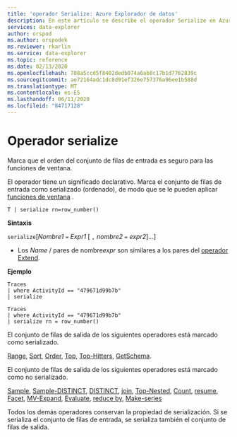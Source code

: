 ```yaml
---
title: 'operador Serialize: Azure Explorador de datos'
description: En este artículo se describe el operador Serialize en Azure Explorador de datos.
services: data-explorer
author: orspod
ms.author: orspodek
ms.reviewer: rkarlin
ms.service: data-explorer
ms.topic: reference
ms.date: 02/13/2020
ms.openlocfilehash: 708a5ccd5f8402dedb074a6ab8c17b1d7762839c
ms.sourcegitcommit: ae72164adc1dc8d91ef326e757376a96ee1b588d
ms.translationtype: MT
ms.contentlocale: es-ES
ms.lasthandoff: 06/11/2020
ms.locfileid: "84717128"
---
```

# <a name="serialize-operator"></a>Operador serialize

Marca que el orden del conjunto de filas de entrada es seguro para las funciones de ventana.

El operador tiene un significado declarativo. Marca el conjunto de filas de entrada como serializado (ordenado), de modo que se le pueden aplicar [funciones de ventana](./windowsfunctions.md) .

```kusto
T | serialize rn=row_number()
```

**Sintaxis**

`serialize`[*Nombre1* `=` *Expr1* [ `,` *nombre2* `=` *expr2*]...]

* Los *Name* / pares de nombre*expr* son similares a los pares del [operador Extend](./extendoperator.md).

**Ejemplo**

```kusto
Traces
| where ActivityId == "479671d99b7b"
| serialize

Traces
| where ActivityId == "479671d99b7b"
| serialize rn = row_number()
```

El conjunto de filas de salida de los siguientes operadores está marcado como serializado.

[Range](./rangeoperator.md), [Sort](./sortoperator.md), [Order](./orderoperator.md), [Top](./topoperator.md), [Top-Hitters](./tophittersoperator.md), [GetSchema](./getschemaoperator.md).

El conjunto de filas de salida de los siguientes operadores está marcado como no serializado.

[Sample](./sampleoperator.md), [Sample-DISTINCT](./sampledistinctoperator.md), [DISTINCT](./distinctoperator.md), [join](./joinoperator.md), [Top-Nested](./topnestedoperator.md), [Count](./countoperator.md), [resume](./summarizeoperator.md), [Facet](./facetoperator.md), [MV-Expand](./mvexpandoperator.md), [Evaluate](./evaluateoperator.md), [reduce by](./reduceoperator.md), [Make-series](./make-seriesoperator.md)

Todos los demás operadores conservan la propiedad de serialización. Si se serializa el conjunto de filas de entrada, se serializa también el conjunto de filas de salida.
